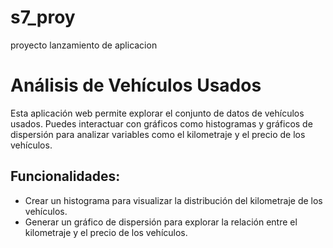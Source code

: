 # s7_proy
proyecto lanzamiento de aplicacion

# Análisis de Vehículos Usados

Esta aplicación web permite explorar el conjunto de datos de vehículos usados. Puedes interactuar con gráficos como histogramas y gráficos de dispersión para analizar variables como el kilometraje y el precio de los vehículos.

## Funcionalidades:
- Crear un histograma para visualizar la distribución del kilometraje de los vehículos.
- Generar un gráfico de dispersión para explorar la relación entre el kilometraje y el precio de los vehículos.


